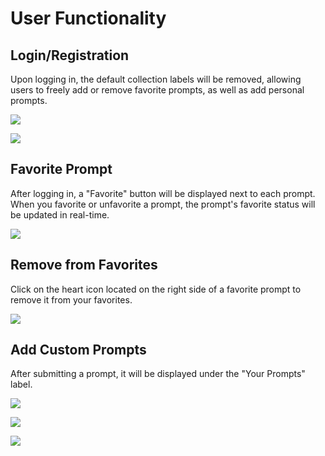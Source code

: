 # User Functionality

## Login/Registration

Upon logging in, the default collection labels will be removed, allowing users to freely add or remove favorite prompts, as well as add personal prompts.

![](https://img.newzone.top/2023-06-05-13-51-23.png?imageMogr2/format/webp/thumbnail/500x)

![](https://img.newzone.top/2023-06-05-13-53-20.png?imageMogr2/format/webp)

## Favorite Prompt

After logging in, a "Favorite" button will be displayed next to each prompt. When you favorite or unfavorite a prompt, the prompt's favorite status will be updated in real-time.

![](https://img.newzone.top/2023-06-05-13-56-01.png?imageMogr2/format/webp/thumbnail/500x)

## Remove from Favorites

Click on the heart icon located on the right side of a favorite prompt to remove it from your favorites.

![](https://img.newzone.top/2023-06-05-13-57-27.png?imageMogr2/format/webp/thumbnail/500x)

## Add Custom Prompts

After submitting a prompt, it will be displayed under the "Your Prompts" label.

![](https://img.newzone.top/2023-06-05-13-58-16.png?imageMogr2/format/webp/thumbnail/500x)

![](https://img.newzone.top/2023-06-05-14-06-09.png?imageMogr2/format/webp)

![](https://img.newzone.top/2023-06-05-14-08-52.png?imageMogr2/format/webp/thumbnail/500x)

